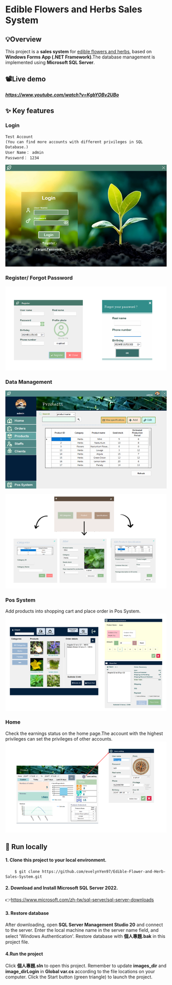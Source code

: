 # Edible Flowers and Herbs Sales System
## 💡Overview
This project is a **sales system** for <u>edible flowers and herbs</u>, based on **Windows Forms App (.NET Framework)**.The database management is implemented using **Microsoft SQL Server**.
## 📽️Live demo 
##### https://www.youtube.com/watch?v=KgbYOBv2UBo

## ✨ Key features
### Login 
```
Test Account 
(You can find more accounts with different privileges in SQL Database.)
User Name： admin
Password： 1234
```

![Login](ReadMeImg/Login.png)

### Register/ Forgot Password
![Register and Change Password](ReadMeImg/register.png)

### Data Management
![Products Management](ReadMeImg/Products.png)

![Products CRUD](ReadMeImg/ProductCRUD.png)

### Pos System
Add products into shopping cart and place order in Pos System.
![PlaceOrder](ReadMeImg/PlaceOrder.png)

### Home
Check the earnings status on the home page.The account with the highest privileges can set the privileges of other accounts.
![HomePage](ReadMeImg/HomePage.png)

## 🚀 Run locally
#### 1. Clone this project to your local environment.

        $ git clone https://github.com/evelynYen97/Edible-Flower-and-Herb-Sales-System.git
    
#### 2. Download and Install Microsoft SQL Server 2022.
👉https://www.microsoft.com/zh-tw/sql-server/sql-server-downloads    

   
#### 3. Restore database
After downloading, open **SQL Server Management Studio 20** and connect to the server. Enter the local machine name in the server name field, and select 'Windows Authentication'. Restore database with **個人專題.bak** in this project file.

#### 4.Run the project
Click **個人專題.sln** to open this project. Remember to update **images_dir** and **image_dirLogin** in **Global var.cs** according to the file locations on your computer. Click the Start button (green triangle) to launch the project.